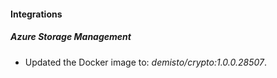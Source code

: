 #### Integrations
##### Azure Storage Management
- Updated the Docker image to: *demisto/crypto:1.0.0.28507*.
